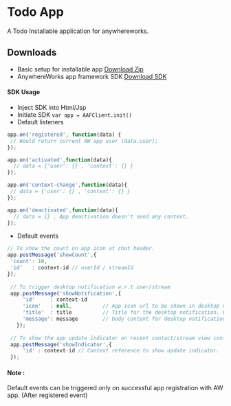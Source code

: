 # Todo App
A Todo Installable application for anywhereworks.

## Downloads 
- Basic setup for installable app [Download Zip](https://github.com/valishah/AW-TodoApp/tree/master/war/releases/v1.0)
- AnywhereWorks app framework SDK [Download SDK](https://github.com/valishah/AW-TodoApp/blob/master/war/lib/aaf_sdk_min.js)

#### SDK Usage 
 - Inject SDK into Html/Jsp 
 - Initiate SDK `var app = AAFClient.init()`
 - Default listeners
 ```javascript
 app.on('registered', function(data) {
  // Would return current AW app user (data.user);
 });
 
 app.on('activated',function(data){
   // data = {'user': {} , 'context': {} }
 });
 
 app.on('context-change',function(data){
  // data = {'user': {} , 'context': {} }
 });
 
 app.on('deactivated',function(data){
   // data = {} , App deactivation doesn't send any context.
 });
 ````
 - Default events 
 ``` javascript 
 // To show the count on app icon at chat header.
 app.postMessage('showCount',{  
  'count': 10,
  'id'   : context-id // userId / streamId
 }); 
  
  // To trigger desktop notification w.r.t user/stream
  app.postMessage('showNotification',{  
	  'id'     : context-id
	  'icon'   : null,          // App icon url to be shown in desktop notification.
	  'title'  : title          // Title for the desktop notification. Ex :"Todo app remainder",
	  'message': message        // body content for desktop notification. Ex : "Enabled desktop notification for todo app."
	});
	
  // To show the app update indicator on recent contact/stream view context.
  app.postMessage('showIndicator',{
	  'id' : context-id // Context reference to show update indicator.
  });
 ```
 #### Note : 
  Default events can be triggered only on successful app registration with AW app. (After registered event)
  
 
